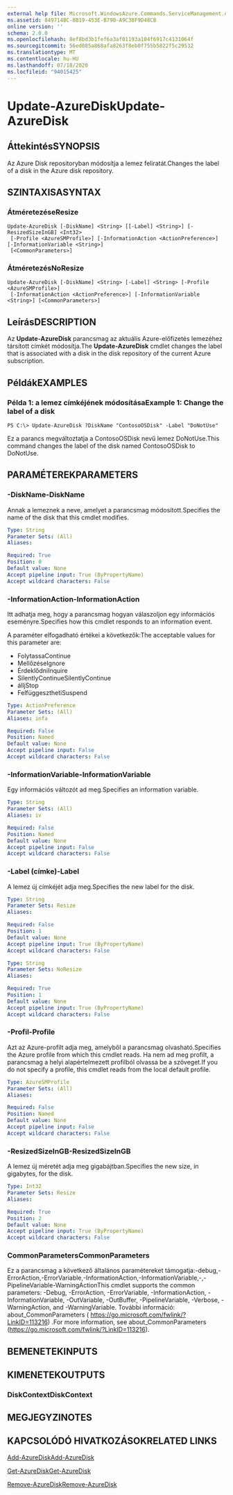 ```yaml
---
external help file: Microsoft.WindowsAzure.Commands.ServiceManagement.dll-Help.xml
ms.assetid: 849714BC-8B19-453E-B790-A9C38F9D48CB
online version: ''
schema: 2.0.0
ms.openlocfilehash: 8ef8bd3b1fef6a3af01193a104f6917c4131064f
ms.sourcegitcommit: 56ed085a868afa8263f8eb0f755b5822f5c29532
ms.translationtype: MT
ms.contentlocale: hu-HU
ms.lasthandoff: 07/18/2020
ms.locfileid: "94015425"
---
```

# <span data-ttu-id="b6fdc-101">Update-AzureDisk</span><span class="sxs-lookup"><span data-stu-id="b6fdc-101">Update-AzureDisk</span></span>

## <span data-ttu-id="b6fdc-102">Áttekintés</span><span class="sxs-lookup"><span data-stu-id="b6fdc-102">SYNOPSIS</span></span>
<span data-ttu-id="b6fdc-103">Az Azure Disk repositoryban módosítja a lemez feliratát.</span><span class="sxs-lookup"><span data-stu-id="b6fdc-103">Changes the label of a disk in the Azure disk repository.</span></span>

## <span data-ttu-id="b6fdc-104">SZINTAXISA</span><span class="sxs-lookup"><span data-stu-id="b6fdc-104">SYNTAX</span></span>

### <span data-ttu-id="b6fdc-105">Átméretezése</span><span class="sxs-lookup"><span data-stu-id="b6fdc-105">Resize</span></span>
```
Update-AzureDisk [-DiskName] <String> [[-Label] <String>] [-ResizedSizeInGB] <Int32>
 [-Profile <AzureSMProfile>] [-InformationAction <ActionPreference>] [-InformationVariable <String>]
 [<CommonParameters>]
```

### <span data-ttu-id="b6fdc-106">Átméretezés</span><span class="sxs-lookup"><span data-stu-id="b6fdc-106">NoResize</span></span>
```
Update-AzureDisk [-DiskName] <String> [-Label] <String> [-Profile <AzureSMProfile>]
 [-InformationAction <ActionPreference>] [-InformationVariable <String>] [<CommonParameters>]
```

## <span data-ttu-id="b6fdc-107">Leírás</span><span class="sxs-lookup"><span data-stu-id="b6fdc-107">DESCRIPTION</span></span>
<span data-ttu-id="b6fdc-108">Az **Update-AzureDisk** parancsmag az aktuális Azure-előfizetés lemezéhez társított címkét módosítja.</span><span class="sxs-lookup"><span data-stu-id="b6fdc-108">The **Update-AzureDisk** cmdlet changes the label that is associated with a disk in the disk repository of the current Azure subscription.</span></span>

## <span data-ttu-id="b6fdc-109">Példák</span><span class="sxs-lookup"><span data-stu-id="b6fdc-109">EXAMPLES</span></span>

### <span data-ttu-id="b6fdc-110">Példa 1: a lemez címkéjének módosítása</span><span class="sxs-lookup"><span data-stu-id="b6fdc-110">Example 1: Change the label of a disk</span></span>
```
PS C:\> Update-AzureDisk ?DiskName "ContosoOSDisk" -Label "DoNotUse"
```

<span data-ttu-id="b6fdc-111">Ez a parancs megváltoztatja a ContosoOSDisk nevű lemez DoNotUse.</span><span class="sxs-lookup"><span data-stu-id="b6fdc-111">This command changes the label of the disk named ContosoOSDisk to DoNotUse.</span></span>

## <span data-ttu-id="b6fdc-112">PARAMÉTEREK</span><span class="sxs-lookup"><span data-stu-id="b6fdc-112">PARAMETERS</span></span>

### <span data-ttu-id="b6fdc-113">-DiskName</span><span class="sxs-lookup"><span data-stu-id="b6fdc-113">-DiskName</span></span>
<span data-ttu-id="b6fdc-114">Annak a lemeznek a neve, amelyet a parancsmag módosított.</span><span class="sxs-lookup"><span data-stu-id="b6fdc-114">Specifies the name of the disk that this cmdlet modifies.</span></span>

```yaml
Type: String
Parameter Sets: (All)
Aliases: 

Required: True
Position: 0
Default value: None
Accept pipeline input: True (ByPropertyName)
Accept wildcard characters: False
```

### <span data-ttu-id="b6fdc-115">-InformationAction</span><span class="sxs-lookup"><span data-stu-id="b6fdc-115">-InformationAction</span></span>
<span data-ttu-id="b6fdc-116">Itt adhatja meg, hogy a parancsmag hogyan válaszoljon egy információs eseményre.</span><span class="sxs-lookup"><span data-stu-id="b6fdc-116">Specifies how this cmdlet responds to an information event.</span></span>

<span data-ttu-id="b6fdc-117">A paraméter elfogadható értékei a következők:</span><span class="sxs-lookup"><span data-stu-id="b6fdc-117">The acceptable values for this parameter are:</span></span>

- <span data-ttu-id="b6fdc-118">Folytassa</span><span class="sxs-lookup"><span data-stu-id="b6fdc-118">Continue</span></span>
- <span data-ttu-id="b6fdc-119">Mellőzése</span><span class="sxs-lookup"><span data-stu-id="b6fdc-119">Ignore</span></span>
- <span data-ttu-id="b6fdc-120">Érdeklődni</span><span class="sxs-lookup"><span data-stu-id="b6fdc-120">Inquire</span></span>
- <span data-ttu-id="b6fdc-121">SilentlyContinue</span><span class="sxs-lookup"><span data-stu-id="b6fdc-121">SilentlyContinue</span></span>
- <span data-ttu-id="b6fdc-122">állj</span><span class="sxs-lookup"><span data-stu-id="b6fdc-122">Stop</span></span>
- <span data-ttu-id="b6fdc-123">Felfüggesztheti</span><span class="sxs-lookup"><span data-stu-id="b6fdc-123">Suspend</span></span>

```yaml
Type: ActionPreference
Parameter Sets: (All)
Aliases: infa

Required: False
Position: Named
Default value: None
Accept pipeline input: False
Accept wildcard characters: False
```

### <span data-ttu-id="b6fdc-124">-InformationVariable</span><span class="sxs-lookup"><span data-stu-id="b6fdc-124">-InformationVariable</span></span>
<span data-ttu-id="b6fdc-125">Egy információs változót ad meg.</span><span class="sxs-lookup"><span data-stu-id="b6fdc-125">Specifies an information variable.</span></span>

```yaml
Type: String
Parameter Sets: (All)
Aliases: iv

Required: False
Position: Named
Default value: None
Accept pipeline input: False
Accept wildcard characters: False
```

### <span data-ttu-id="b6fdc-126">-Label (címke)</span><span class="sxs-lookup"><span data-stu-id="b6fdc-126">-Label</span></span>
<span data-ttu-id="b6fdc-127">A lemez új címkéjét adja meg.</span><span class="sxs-lookup"><span data-stu-id="b6fdc-127">Specifies the new label for the disk.</span></span>

```yaml
Type: String
Parameter Sets: Resize
Aliases: 

Required: False
Position: 1
Default value: None
Accept pipeline input: True (ByPropertyName)
Accept wildcard characters: False
```

```yaml
Type: String
Parameter Sets: NoResize
Aliases: 

Required: True
Position: 1
Default value: None
Accept pipeline input: True (ByPropertyName)
Accept wildcard characters: False
```

### <span data-ttu-id="b6fdc-128">-Profil</span><span class="sxs-lookup"><span data-stu-id="b6fdc-128">-Profile</span></span>
<span data-ttu-id="b6fdc-129">Azt az Azure-profilt adja meg, amelyből a parancsmag olvasható.</span><span class="sxs-lookup"><span data-stu-id="b6fdc-129">Specifies the Azure profile from which this cmdlet reads.</span></span>
<span data-ttu-id="b6fdc-130">Ha nem ad meg profilt, a parancsmag a helyi alapértelmezett profilból olvassa be a szöveget.</span><span class="sxs-lookup"><span data-stu-id="b6fdc-130">If you do not specify a profile, this cmdlet reads from the local default profile.</span></span>

```yaml
Type: AzureSMProfile
Parameter Sets: (All)
Aliases: 

Required: False
Position: Named
Default value: None
Accept pipeline input: False
Accept wildcard characters: False
```

### <span data-ttu-id="b6fdc-131">-ResizedSizeInGB</span><span class="sxs-lookup"><span data-stu-id="b6fdc-131">-ResizedSizeInGB</span></span>
<span data-ttu-id="b6fdc-132">A lemez új méretét adja meg gigabájtban.</span><span class="sxs-lookup"><span data-stu-id="b6fdc-132">Specifies the new size, in gigabytes, for the disk.</span></span>

```yaml
Type: Int32
Parameter Sets: Resize
Aliases: 

Required: True
Position: 2
Default value: None
Accept pipeline input: True (ByPropertyName)
Accept wildcard characters: False
```

### <span data-ttu-id="b6fdc-133">CommonParameters</span><span class="sxs-lookup"><span data-stu-id="b6fdc-133">CommonParameters</span></span>
<span data-ttu-id="b6fdc-134">Ez a parancsmag a következő általános paramétereket támogatja:-debug,-ErrorAction,-ErrorVariable,-InformationAction,-InformationVariable,-,-PipelineVariable-WarningAction</span><span class="sxs-lookup"><span data-stu-id="b6fdc-134">This cmdlet supports the common parameters: -Debug, -ErrorAction, -ErrorVariable, -InformationAction, -InformationVariable, -OutVariable, -OutBuffer, -PipelineVariable, -Verbose, -WarningAction, and -WarningVariable.</span></span> <span data-ttu-id="b6fdc-135">További információ: about_CommonParameters ( https://go.microsoft.com/fwlink/?LinkID=113216) .</span><span class="sxs-lookup"><span data-stu-id="b6fdc-135">For more information, see about_CommonParameters (https://go.microsoft.com/fwlink/?LinkID=113216).</span></span>

## <span data-ttu-id="b6fdc-136">BEMENETEK</span><span class="sxs-lookup"><span data-stu-id="b6fdc-136">INPUTS</span></span>

## <span data-ttu-id="b6fdc-137">KIMENETEK</span><span class="sxs-lookup"><span data-stu-id="b6fdc-137">OUTPUTS</span></span>

### <span data-ttu-id="b6fdc-138">DiskContext</span><span class="sxs-lookup"><span data-stu-id="b6fdc-138">DiskContext</span></span>

## <span data-ttu-id="b6fdc-139">MEGJEGYZI</span><span class="sxs-lookup"><span data-stu-id="b6fdc-139">NOTES</span></span>

## <span data-ttu-id="b6fdc-140">KAPCSOLÓDÓ HIVATKOZÁSOK</span><span class="sxs-lookup"><span data-stu-id="b6fdc-140">RELATED LINKS</span></span>

[<span data-ttu-id="b6fdc-141">Add-AzureDisk</span><span class="sxs-lookup"><span data-stu-id="b6fdc-141">Add-AzureDisk</span></span>](./Add-AzureDisk.md)

[<span data-ttu-id="b6fdc-142">Get-AzureDisk</span><span class="sxs-lookup"><span data-stu-id="b6fdc-142">Get-AzureDisk</span></span>](./Get-AzureDisk.md)

[<span data-ttu-id="b6fdc-143">Remove-AzureDisk</span><span class="sxs-lookup"><span data-stu-id="b6fdc-143">Remove-AzureDisk</span></span>](./Remove-AzureDisk.md)


